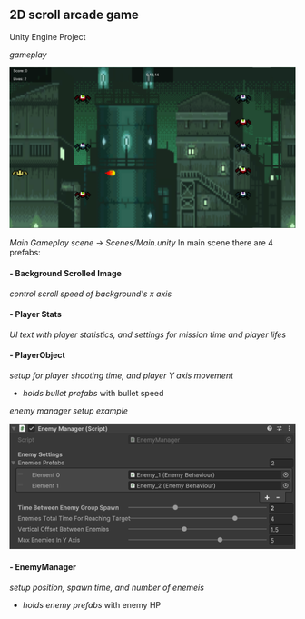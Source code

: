 ## 2D scroll arcade game
Unity Engine Project

*gameplay*

![alt text](https://github.com/PiotrCynowski/2D_Scroll_Arcade_Game/blob/master/pic/Gameplay.png?raw=true)

*Main Gameplay scene -> Scenes/Main.unity*
In main scene there are 4 prefabs:
#### - Background Scrolled Image 
*control scroll speed of background's x axis*

#### - Player Stats 
*UI text with player statistics, and settings for mission time and player lifes*

#### - PlayerObject
*setup for player shooting time, and player Y axis movement*
- *holds bullet prefabs* with bullet speed

*enemy manager setup example*

![alt text](https://github.com/PiotrCynowski/2D_Scroll_Arcade_Game/blob/master/pic/EnemyManager.png?raw=true)

#### - EnemyManager 
*setup position, spawn time, and number of enemeis*
- *holds enemy prefabs* with enemy HP
